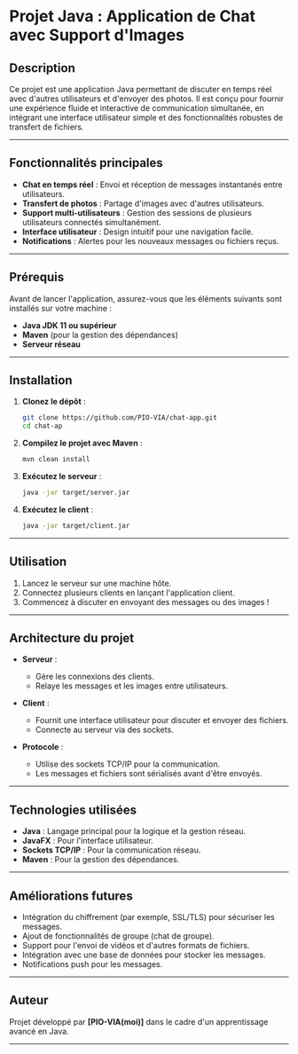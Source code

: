 # Projet Java : Application de Chat avec Support d'Images

## Description

Ce projet est une application Java permettant de discuter en temps réel avec d'autres utilisateurs et d'envoyer des photos. Il est conçu pour fournir une expérience fluide et interactive de communication simultanée, en intégrant une interface utilisateur simple et des fonctionnalités robustes de transfert de fichiers.

---

## Fonctionnalités principales

- **Chat en temps réel** : Envoi et réception de messages instantanés entre utilisateurs.
- **Transfert de photos** : Partage d'images avec d'autres utilisateurs.
- **Support multi-utilisateurs** : Gestion des sessions de plusieurs utilisateurs connectés simultanément.
- **Interface utilisateur** : Design intuitif pour une navigation facile.
- **Notifications** : Alertes pour les nouveaux messages ou fichiers reçus.

---

## Prérequis

Avant de lancer l'application, assurez-vous que les éléments suivants sont installés sur votre machine :

- **Java JDK 11 ou supérieur**
- **Maven** (pour la gestion des dépendances)
- **Serveur réseau**

---

## Installation

1. **Clonez le dépôt** :

   ```bash
   git clone https://github.com/PIO-VIA/chat-app.git
   cd chat-ap
   ```

2. **Compilez le projet avec Maven** :

   ```bash
   mvn clean install
   ```

3. **Exécutez le serveur** :

   ```bash
   java -jar target/server.jar
   ```

4. **Exécutez le client** :

   ```bash
   java -jar target/client.jar
   ```

---

## Utilisation

1. Lancez le serveur sur une machine hôte.
2. Connectez plusieurs clients en lançant l'application client.
3. Commencez à discuter en envoyant des messages ou des images !

---

## Architecture du projet

- **Serveur** :

    - Gère les connexions des clients.
    - Relaye les messages et les images entre utilisateurs.

- **Client** :

    - Fournit une interface utilisateur pour discuter et envoyer des fichiers.
    - Connecte au serveur via des sockets.

- **Protocole** :

    - Utilise des sockets TCP/IP pour la communication.
    - Les messages et fichiers sont sérialisés avant d'être envoyés.

---

## Technologies utilisées

- **Java** : Langage principal pour la logique et la gestion réseau.
- **JavaFX** : Pour l'interface utilisateur.
- **Sockets TCP/IP** : Pour la communication réseau.
- **Maven** : Pour la gestion des dépendances.

---

## Améliorations futures

- Intégration du chiffrement (par exemple, SSL/TLS) pour sécuriser les messages.
- Ajout de fonctionnalités de groupe (chat de groupe).
- Support pour l'envoi de vidéos et d'autres formats de fichiers.
- Intégration avec une base de données pour stocker les messages.
- Notifications push pour les messages.

---

## Auteur

Projet développé par **[PIO-VIA(moi)]** dans le cadre d'un apprentissage avancé en Java.

---


